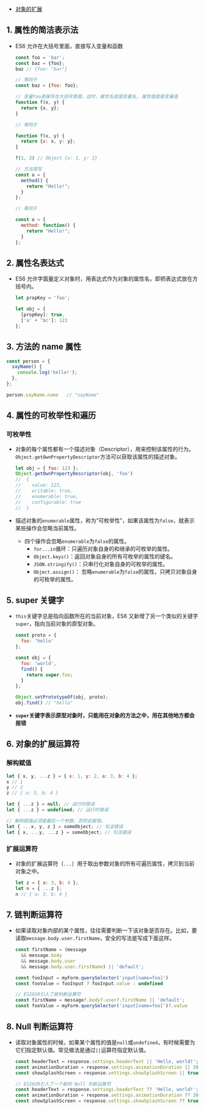 - [对象的扩展](https://es6.ruanyifeng.com/#docs/object)

## 1. 属性的简洁表示法

- ES6 允许在大括号里面，直接写入变量和函数

  ```javascript
  const foo = 'bar';
  const baz = {foo};
  baz // {foo: "bar"}
  
  // 等同于
  const baz = {foo: foo};
  
  // 变量foo直接写在大括号里面。这时，属性名就是变量名, 属性值就是变量值
  function f(x, y) {
    return {x, y};
  }
  
  // 等同于
  
  function f(x, y) {
    return {x: x, y: y};
  }
  
  f(1, 2) // Object {x: 1, y: 2}
  
  // 方法简写
  const o = {
    method() {
      return "Hello!";
    }
  };
  
  // 等同于
  
  const o = {
    method: function() {
      return "Hello!";
    }
  };
  ```

## 2. 属性名表达式

- ES6 允许字面量定义对象时，用表达式作为对象的属性名，即把表达式放在方括号内。

  ```javascript
  let propKey = 'foo';
  
  let obj = {
    [propKey]: true,
    ['a' + 'bc']: 123
  };
  ```

## 3. 方法的 name 属性

```javascript
const person = {
  sayName() {
    console.log('hello!');
  },
};

person.sayName.name   // "sayName"
```

## 4. 属性的可枚举性和遍历

### 可枚举性

- 对象的每个属性都有一个描述对象（Descriptor），用来控制该属性的行为。`Object.getOwnPropertyDescriptor`方法可以获取该属性的描述对象。

  ```javascript
  let obj = { foo: 123 };
  Object.getOwnPropertyDescriptor(obj, 'foo')
  //  {
  //    value: 123,
  //    writable: true,
  //    enumerable: true,
  //    configurable: true
  //  }
  ```

- 描述对象的`enumerable`属性，称为“可枚举性”，如果该属性为`false`，就表示某些操作会忽略当前属性。
  - 四个操作会忽略`enumerable`为`false`的属性。
    - `for...in`循环：只遍历对象自身的和继承的可枚举的属性。
    - `Object.keys()`：返回对象自身的所有可枚举的属性的键名。
    - `JSON.stringify()`：只串行化对象自身的可枚举的属性。
    - `Object.assign()`： 忽略`enumerable`为`false`的属性，只拷贝对象自身的可枚举的属性。

## 5. super 关键字

- `this`关键字总是指向函数所在的当前对象，ES6 又新增了另一个类似的关键字`super`，指向当前对象的原型对象。

  ```javascript
  const proto = {
    foo: 'hello'
  };
  
  const obj = {
    foo: 'world',
    find() {
      return super.foo;
    }
  };
  
  Object.setPrototypeOf(obj, proto);
  obj.find() // "hello"
  ```

- **`super`关键字表示原型对象时，只能用在对象的方法之中，用在其他地方都会报错**

## 6. 对象的扩展运算符

### 解构赋值

```javascript
let { x, y, ...z } = { x: 1, y: 2, a: 3, b: 4 };
x // 1
y // 2
z // { a: 3, b: 4 }

let { ...z } = null; // 运行时错误
let { ...z } = undefined; // 运行时错误

// 解构赋值必须是最后一个参数，否则会报错。
let { ...x, y, z } = someObject; // 句法错误
let { x, ...y, ...z } = someObject; // 句法错误
```

### 扩展运算符

- 对象的扩展运算符（`...`）用于取出参数对象的所有可遍历属性，拷贝到当前对象之中。

  ```javascript
  let z = { a: 3, b: 4 };
  let n = { ...z };
  n // { a: 3, b: 4 }
  ```

## 7. 链判断运算符

- 如果读取对象内部的某个属性，往往需要判断一下该对象是否存在。比如，要读取`message.body.user.firstName`，安全的写法是写成下面这样。

  ```javascript
  const firstName = (message
    && message.body
    && message.body.user
    && message.body.user.firstName) || 'default';
  
  const fooInput = myForm.querySelector('input[name=foo]')
  const fooValue = fooInput ? fooInput.value : undefined
  
  // ES2020引入了链判断运算符
  const firstName = message?.body?.user?.firstName || 'default';
  const fooValue = myForm.querySelector('input[name=foo]')?.value
  ```

## 8. Null 判断运算符

- 读取对象属性的时候，如果某个属性的值是`null`或`undefined`，有时候需要为它们指定默认值。常见做法是通过`||`运算符指定默认值。

  ```javascript
  const headerText = response.settings.headerText || 'Hello, world!';
  const animationDuration = response.settings.animationDuration || 300;
  const showSplashScreen = response.settings.showSplashScreen || true;
  
  // ES2020引入了一个新的 Null 判断运算符
  const headerText = response.settings.headerText ?? 'Hello, world!';
  const animationDuration = response.settings.animationDuration ?? 300;
  const showSplashScreen = response.settings.showSplashScreen ?? true;
  ```